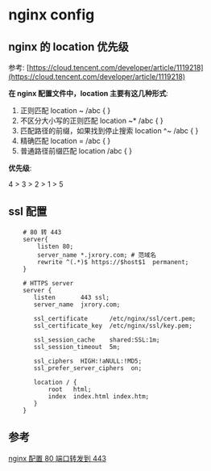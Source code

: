# nginx config

## nginx 的 location 优先级

参考: [https://cloud.tencent.com/developer/article/1119218](https://cloud.tencent.com/developer/article/1119218)

**在 nginx 配置文件中，location 主要有这几种形式**:

1. 正则匹配 location ~ /abc { }
2. 不区分大小写的正则匹配 location ~\* /abc { }
3. 匹配路径的前缀，如果找到停止搜索 location ^~ /abc { }
4. 精确匹配 location = /abc { }
5. 普通路径前缀匹配 location /abc { }

**优先级**:

4 > 3 > 2 > 1 > 5

## ssl 配置

```nginx
    # 80 转 443
    server{
        listen 80;
        server_name *.jxrory.com; # 范域名
        rewrite ^(.*)$ https://$host$1  permanent;
    }

    # HTTPS server
    server {
       listen       443 ssl;
       server_name  jxrory.com;

       ssl_certificate      /etc/nginx/ssl/cert.pem;
       ssl_certificate_key  /etc/nginx/ssl/key.pem;

       ssl_session_cache    shared:SSL:1m;
       ssl_session_timeout  5m;

       ssl_ciphers  HIGH:!aNULL:!MD5;
       ssl_prefer_server_ciphers  on;

       location / {
           root   html;
           index  index.html index.htm;
       }
    }
```

## 参考

[nginx 配置 80 端口转发到 443](https://www.cnblogs.com/huningfei/p/12971693.html)
